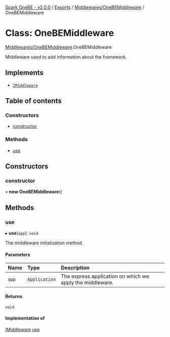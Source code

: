 [Spark OneBE - v2.0.0](../README.md) / [Exports](../modules.md) / [Middlewares/OneBEMiddleware](../modules/Middlewares_OneBEMiddleware.md) / OneBEMiddleware

# Class: OneBEMiddleware

[Middlewares/OneBEMiddleware](../modules/Middlewares_OneBEMiddleware.md).OneBEMiddleware

Middleware used to add information about the framework.

## Implements

- [`IMiddleware`](../interfaces/Middlewares_IMiddleware.IMiddleware.md)

## Table of contents

### Constructors

- [constructor](Middlewares_OneBEMiddleware.OneBEMiddleware.md#constructor)

### Methods

- [use](Middlewares_OneBEMiddleware.OneBEMiddleware.md#use)

## Constructors

### constructor

• **new OneBEMiddleware**()

## Methods

### use

▸ **use**(`app`): `void`

The middleware initialization method.

#### Parameters

| Name | Type | Description |
| :------ | :------ | :------ |
| `app` | `Application` | The express application on which we apply the middleware. |

#### Returns

`void`

#### Implementation of

[IMiddleware](../interfaces/Middlewares_IMiddleware.IMiddleware.md).[use](../interfaces/Middlewares_IMiddleware.IMiddleware.md#use)
